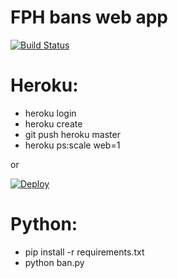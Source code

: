 FPH bans web app
======
[![Build Status](https://travis-ci.com/stqism/fph_bans.svg?token=Tpv4j5YDTwy7oaWvJpJ3&branch=master)](https://travis-ci.com/stqism/fph_bans)


Heroku:
===
* heroku login
* heroku create
* git push heroku master
* heroku ps:scale web=1

or 

[![Deploy](https://www.herokucdn.com/deploy/button.svg)](https://heroku.com/deploy?template=https://github.com/stqism/fph_bans)

Python:
===
* pip install -r requirements.txt
* python ban.py
